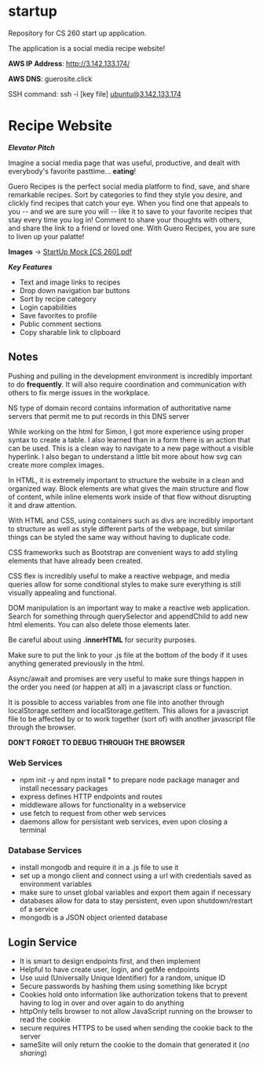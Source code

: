 # startup
Repository for CS 260 start up application.

The application is a social media recipe website!

**AWS IP Address**: http://3.142.133.174/

**AWS DNS**: guerosite.click

SSH command: ssh -i [key file] ubuntu@3.142.133.174

# Recipe Website

***Elevator Pitch***

Imagine a social media page that was useful, productive, and dealt with everybody's favorite pasttime... **eating**!

Guero Recipes is the perfect social media platform to find, save, and share remarkable recipes. Sort by categories to find they style you desire, and clickly find recipes that catch your eye. When you find one that appeals to you -- and we are sure you will -- like it to save to your favorite recipes that stay every time you log in! Comment to share your thoughts with others, and share the link to a friend or loved one. With Guero Recipes, you are sure to liven up your palatte!

**Images** -> [StartUp Mock [CS 260].pdf](https://github.com/mkm02/startup/files/10524303/StartUp.Mock.CS.260.pdf)

***Key Features***

- Text and image links to recipes
- Drop down navigation bar buttons
- Sort by recipe category
- Login capabilities
- Save favorites to profile
- Public comment sections
- Copy sharable link to clipboard

## Notes

Pushing and pulling in the development environment is incredibly important to do **frequently**. It will also require coordination and communication with others to fix merge issues in the workplace.

NS type of domain record contains information of authoritative name servers that permit me to put records in this DNS server 

While working on the html for Simon, I got more experience using proper syntax to create a table. I also learned than in a form there is an action that can be used. This is a clean way to navigate to a new page without a visible hyperlink. I also began to understand a little bit more about how svg can create more complex images.

In HTML, it is extremely important to structure the website in a clean and organized way. Block elements are what gives the main structure and flow of content, while inline elements work inside of that flow without disrupting it and draw attention.

With HTML and CSS, using containers such as divs are incredibly important to structure as well as style different parts of the webpage, but similar things can be styled the same way without having to duplicate code.

CSS frameworks such as Bootstrap are convenient ways to add styling elements that have already been created.

CSS flex is incredibly useful to make a reactive webpage, and media queries allow for some conditional styles to make sure everything is still visually appealing and functional.

DOM manipulation is an important way to make a reactive web application. Search for something through querySelector and appendChild to add new html elements. You can also delete those elements later.

Be careful about using **.innerHTML** for security purposes.

Make sure to put the link to your .js file at the bottom of the body if it uses anything generated previously in the html.

Async/await and promises are very useful to make sure things happen in the order you need (or happen at all) in a javascript class or function.

It is possible to access variables from one file into another through localStorage.setItem and localStorage.getItem. This allows for a javascript file to be affected by or to work together (sort of) with another javascript file through the browser.

**DON'T FORGET TO DEBUG THROUGH THE BROWSER**

### Web Services

- npm init -y and npm install * to prepare node package manager and install necessary packages
- express defines HTTP endpoints and routes
- middleware allows for functionality in a webservice
- use fetch to request from other web services
- daemons allow for persistant web services, even upon closing a terminal

### Database Services

- install mongodb and require it in a .js file to use it
- set up a mongo client and connect using a url with credentials saved as environment variables
- make sure to unset global variables and export them again if necessary
- databases allow for data to stay persistent, even upon shutdown/restart of a service
- mongodb is a JSON object oriented database

## Login Service

- It is smart to design endpoints first, and then implement
- Helpful to have create user, login, and getMe endpoints
- Use uuid (Universally Unique Identifier) for a random, unique ID
- Secure passwords by hashing them using something like bcrypt
- Cookies hold onto information like authorization tokens that to prevent having to log in over and over again to do anything
- httpOnly tells browser to not allow JavaScript running on the browser to read the cookie
- secure requires HTTPS to be used when sending the cookie back to the server
- sameSite will only return the cookie to the domain that generated it (*no sharing*)
